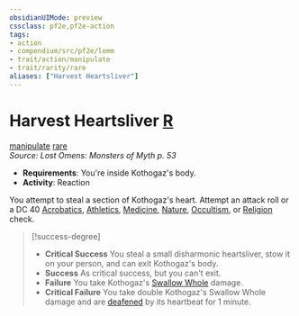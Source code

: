 ```yaml
---
obsidianUIMode: preview
cssclass: pf2e,pf2e-action
tags:
- action
- compendium/src/pf2e/lomm
- trait/action/manipulate
- trait/rarity/rare
aliases: ["Harvest Heartsliver"]
---
```

# Harvest Heartsliver [R](chapter-9-playing-the-game.md#Actions "Reaction")
[manipulate](manipulate.md)  [rare](rare.md)  
*Source: Lost Omens: Monsters of Myth p. 53*  

- **Requirements**: You're inside Kothogaz's body.
- **Activity**: Reaction

You attempt to steal a section of Kothogaz's heart. Attempt an attack roll or a DC 40 [Acrobatics](../../compendium/skills.md#Acrobatics), [Athletics](../../compendium/skills.md#Athletics), [Medicine](../../compendium/skills.md#Medicine), [Nature](../../compendium/skills.md#Nature), [Occultism](../../compendium/skills.md#Occultism), or [Religion](../../compendium/skills.md#Religion) check.

> [!success-degree] 
> - **Critical Success** You steal a small disharmonic heartsliver, stow it on your person, and can exit Kothogaz's body.
> - **Success** As critical success, but you can't exit.
> - **Failure** You take Kothogaz's [Swallow Whole](swallow-whole.md) damage.
> - **Critical Failure** You take double Kothogaz's Swallow Whole damage and are [deafened](conditions.md#Deafened) by its heartbeat for 1 minute.